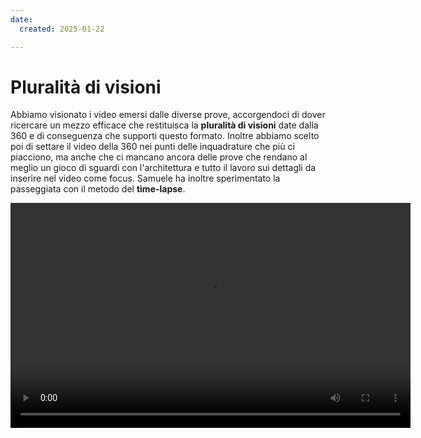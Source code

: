```yaml
---
date:
  created: 2025-01-22

---
```


# Pluralità di visioni
Abbiamo visionato i video emersi dalle diverse prove, accorgendoci di dover ricercare un mezzo efficace che restituisca la **pluralità di visioni** date dalla 360 e di conseguenza che supporti questo formato. Inoltre abbiamo scelto poi di settare il video della 360 nei punti delle inquadrature che più ci piacciono, ma anche che ci mancano ancora delle prove che rendano al meglio un gioco di sguardi con l'architettura e tutto il lavoro sui dettagli da inserire nel video come focus. Samuele ha inoltre sperimentato la passeggiata con il metodo del **time-lapse**.

<video width="640" height="360" controls>
  <source src="timelapse_samu.mp4" type="video/mp4">
</video>